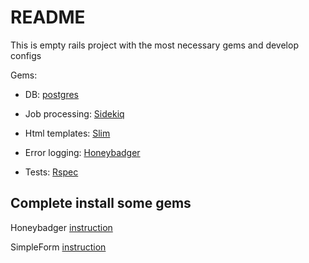 # README

This is empty rails project with the most necessary gems and develop configs

Gems:

* DB: [postgres](https://bitbucket.org/ged/ruby-pg/wiki/Home)

* Job processing: [Sidekiq](https://github.com/mperham/sidekiq/)

* Html templates: [Slim](https://github.com/slim-template/slim-rails)

* Error logging: [Honeybadger](https://www.honeybadger.io)

* Tests: [Rspec](https://github.com/rspec/rspec)


## Complete install some gems

Honeybadger [instruction](http://docs.honeybadger.io/lib/ruby.html)

SimpleForm [instruction](https://github.com/plataformatec/simple_form#installation)
